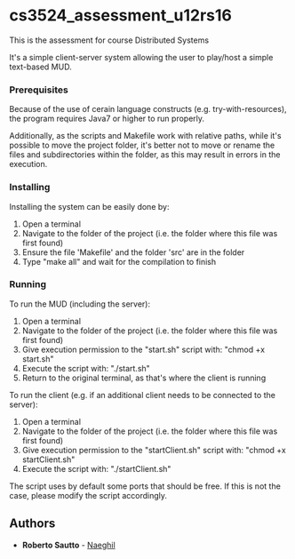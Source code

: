 # cs3524_assessment_u12rs16
This is the assessment for course Distributed Systems

It's a simple client-server system allowing the user to play/host a simple text-based MUD.

### Prerequisites
Because of the use of cerain language constructs (e.g. try-with-resources), the program requires Java7 or higher to run properly.

Additionally, as the scripts and Makefile work with relative paths, while it's possible to move the project folder, it's better not to move or rename the files and subdirectories within the folder, as this may result in errors in the execution.

### Installing
Installing the system can be easily done by:
1. Open a terminal
2. Navigate to the folder of the project (i.e. the folder where this file was first found)
3. Ensure the file 'Makefile' and the folder 'src' are in the folder
4. Type "make all" and wait for the compilation to finish

### Running
To run the MUD (including the server):
1. Open a terminal
2. Navigate to the folder of the project (i.e. the folder where this file was first found)
3. Give execution permission to the "start.sh" script with: "chmod +x start.sh"
4. Execute the script with: "./start.sh"
5. Return to the original terminal, as that's where the client is running

To run the client (e.g. if an additional client needs to be connected to the server):
1. Open a terminal
2. Navigate to the folder of the project (i.e. the folder where this file was first found)
3. Give execution permission to the "startClient.sh" script with: "chmod +x startClient.sh"
4. Execute the script with: "./startClient.sh"

The script uses by default some ports that should be free. If this is not the case, please modify the script accordingly.

## Authors
* **Roberto Sautto**    - [Naeghil](https://github.com/Naeghil/)
